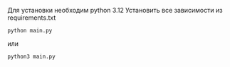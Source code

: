 Для установки необходим python 3.12
Установить все зависимости из requirements.txt

    python main.py

или

    python3 main.py